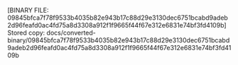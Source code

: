 [BINARY FILE: 09845bfca7f78f9533b4035b82e943b17c88d29e3130dec6751bcabd9adeb2d96feafd0ac4fd75a8d3308a912f1f9665f44f67e312e6831e74bf3fd4109b]
Stored copy: docs/converted-binary/09845bfca7f78f9533b4035b82e943b17c88d29e3130dec6751bcabd9adeb2d96feafd0ac4fd75a8d3308a912f1f9665f44f67e312e6831e74bf3fd4109b
